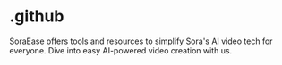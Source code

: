 # .github

SoraEase offers tools and resources to simplify Sora's AI video tech for everyone. Dive into easy AI-powered video creation with us.
